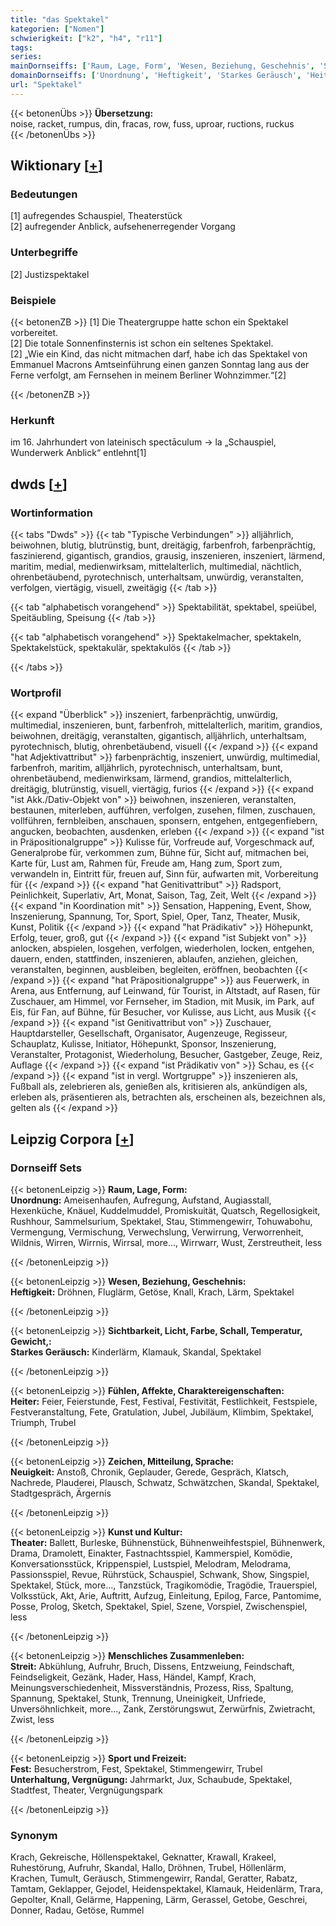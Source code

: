 ```yaml
---
title: "das Spektakel"
kategorien: ["Nomen"]
schwierigkeit: ["k2", "h4", "r11"]
tags:
series:
mainDornseiffs: ['Raum, Lage, Form', 'Wesen, Beziehung, Geschehnis', 'Sichtbarkeit, Licht, Farbe, Schall, Temperatur, Gewicht,', 'Fühlen, Affekte, Charaktereigenschaften', 'Zeichen, Mitteilung, Sprache', 'Kunst und Kultur', 'Menschliches Zusammenleben', 'Sport und Freizeit']
domainDornseiffs: ['Unordnung', 'Heftigkeit', 'Starkes Geräusch', 'Heiter', 'Neuigkeit', 'Theater', 'Streit', 'Fest', 'Unterhaltung, Vergnügung']
url: "Spektakel"
---
```


{{< betonenÜbs >}}
**Übersetzung:**  
noise, racket, rumpus, din, fracas, row, fuss, uproar, ructions, ruckus  
{{< /betonenÜbs >}}

## Wiktionary [[+](https://de.wiktionary.org/wiki/Spektakel)]

### Bedeutungen
[1] aufregendes Schauspiel, Theaterstück  
[2] aufregender Anblick, aufsehenerregender Vorgang  

### Unterbegriffe
[2] Justizspektakel  

### Beispiele
{{< betonenZB >}}
[1] Die Theatergruppe hatte schon ein Spektakel vorbereitet.  
[2] Die totale Sonnenfinsternis ist schon ein seltenes Spektakel.  
[2] „Wie ein Kind, das nicht mitmachen darf, habe ich das Spektakel von Emmanuel Macrons Amtseinführung einen ganzen Sonntag lang aus der Ferne verfolgt, am Fernsehen in meinem Berliner Wohnzimmer.“[2]  

{{< /betonenZB >}}
### Herkunft
im 16. Jahrhundert von lateinisch spectāculum → la „Schauspiel, Wunderwerk Anblick“ entlehnt[1]  



## dwds [[+](https://www.dwds.de/wb/Spektakel)]

### Wortinformation
{{< tabs "Dwds" >}}
{{< tab "Typische Verbindungen" >}}
alljährlich, beiwohnen, blutig, blutrünstig, bunt, dreitägig, farbenfroh, farbenprächtig, faszinierend, gigantisch, grandios, grausig, inszenieren, inszeniert, lärmend, maritim, medial, medienwirksam, mittelalterlich, multimedial, nächtlich, ohrenbetäubend, pyrotechnisch, unterhaltsam, unwürdig, veranstalten, verfolgen, viertägig, visuell, zweitägig
{{< /tab >}}

{{< tab "alphabetisch vorangehend" >}}
Spektabilität, spektabel, speiübel, Speitäubling, Speisung
{{< /tab >}}

{{< tab "alphabetisch vorangehend" >}}
Spektakelmacher, spektakeln, Spektakelstück, spektakulär, spektakulös
{{< /tab >}}

{{< /tabs >}}

### Wortprofil
{{< expand "Überblick" >}} inszeniert, farbenprächtig, unwürdig, multimedial, inszenieren, bunt, farbenfroh, mittelalterlich, maritim, grandios, beiwohnen, dreitägig, veranstalten, gigantisch, alljährlich, unterhaltsam, pyrotechnisch, blutig, ohrenbetäubend, visuell {{< /expand >}}
{{< expand "hat Adjektivattribut" >}} farbenprächtig, inszeniert, unwürdig, multimedial, farbenfroh, maritim, alljährlich, pyrotechnisch, unterhaltsam, bunt, ohrenbetäubend, medienwirksam, lärmend, grandios, mittelalterlich, dreitägig, blutrünstig, visuell, viertägig, furios {{< /expand >}}
{{< expand "ist Akk./Dativ-Objekt von" >}} beiwohnen, inszenieren, veranstalten, bestaunen, miterleben, aufführen, verfolgen, zusehen, filmen, zuschauen, vollführen, fernbleiben, anschauen, sponsern, entgehen, entgegenfiebern, angucken, beobachten, ausdenken, erleben {{< /expand >}}
{{< expand "ist in Präpositionalgruppe" >}} Kulisse für, Vorfreude auf, Vorgeschmack auf, Generalprobe für, verkommen zum, Bühne für, Sicht auf, mitmachen bei, Karte für, Lust am, Rahmen für, Freude am, Hang zum, Sport zum, verwandeln in, Eintritt für, freuen auf, Sinn für, aufwarten mit, Vorbereitung für {{< /expand >}}
{{< expand "hat Genitivattribut" >}} Radsport, Peinlichkeit, Superlativ, Art, Monat, Saison, Tag, Zeit, Welt {{< /expand >}}
{{< expand "in Koordination mit" >}} Sensation, Happening, Event, Show, Inszenierung, Spannung, Tor, Sport, Spiel, Oper, Tanz, Theater, Musik, Kunst, Politik {{< /expand >}}
{{< expand "hat Prädikativ" >}} Höhepunkt, Erfolg, teuer, groß, gut {{< /expand >}}
{{< expand "ist Subjekt von" >}} anlocken, abspielen, losgehen, verfolgen, wiederholen, locken, entgehen, dauern, enden, stattfinden, inszenieren, ablaufen, anziehen, gleichen, veranstalten, beginnen, ausbleiben, begleiten, eröffnen, beobachten {{< /expand >}}
{{< expand "hat Präpositionalgruppe" >}} aus Feuerwerk, in Arena, aus Entfernung, auf Leinwand, für Tourist, in Altstadt, auf Rasen, für Zuschauer, am Himmel, vor Fernseher, im Stadion, mit Musik, im Park, auf Eis, für Fan, auf Bühne, für Besucher, vor Kulisse, aus Licht, aus Musik {{< /expand >}}
{{< expand "ist Genitivattribut von" >}} Zuschauer, Hauptdarsteller, Gesellschaft, Organisator, Augenzeuge, Regisseur, Schauplatz, Kulisse, Initiator, Höhepunkt, Sponsor, Inszenierung, Veranstalter, Protagonist, Wiederholung, Besucher, Gastgeber, Zeuge, Reiz, Auflage {{< /expand >}}
{{< expand "ist Prädikativ von" >}} Schau, es {{< /expand >}}
{{< expand "ist in vergl. Wortgruppe" >}} inszenieren als, Fußball als, zelebrieren als, genießen als, kritisieren als, ankündigen als, erleben als, präsentieren als, betrachten als, erscheinen als, bezeichnen als, gelten als {{< /expand >}}

## Leipzig Corpora [[+](https://corpora.uni-leipzig.de/en/res?word=Spektakel&corpusId=deu_newscrawl-public_2018)]

### Dornseiff Sets
{{< betonenLeipzig >}}
**Raum, Lage, Form:**  
**Unordnung:** Ameisenhaufen, Aufregung, Aufstand, Augiasstall, Hexenküche, Knäuel, Kuddelmuddel, Promiskuität, Quatsch, Regellosigkeit, Rushhour, Sammelsurium, Spektakel, Stau, Stimmengewirr, Tohuwabohu, Vermengung, Vermischung, Verwechslung, Verwirrung, Verworrenheit, Wildnis, Wirren, Wirrnis, Wirrsal, more..., Wirrwarr, Wust, Zerstreutheit, less  

{{< /betonenLeipzig >}}


{{< betonenLeipzig >}}
**Wesen, Beziehung, Geschehnis:**  
**Heftigkeit:** Dröhnen, Fluglärm, Getöse, Knall, Krach, Lärm, Spektakel  

{{< /betonenLeipzig >}}


{{< betonenLeipzig >}}
**Sichtbarkeit, Licht, Farbe, Schall, Temperatur, Gewicht,:**  
**Starkes Geräusch:** Kinderlärm, Klamauk, Skandal, Spektakel  

{{< /betonenLeipzig >}}


{{< betonenLeipzig >}}
**Fühlen, Affekte, Charaktereigenschaften:**  
**Heiter:** Feier, Feierstunde, Fest, Festival, Festivität, Festlichkeit, Festspiele, Festveranstaltung, Fete, Gratulation, Jubel, Jubiläum, Klimbim, Spektakel, Triumph, Trubel  

{{< /betonenLeipzig >}}


{{< betonenLeipzig >}}
**Zeichen, Mitteilung, Sprache:**  
**Neuigkeit:** Anstoß, Chronik, Geplauder, Gerede, Gespräch, Klatsch, Nachrede, Plauderei, Plausch, Schwatz, Schwätzchen, Skandal, Spektakel, Stadtgespräch, Ärgernis  

{{< /betonenLeipzig >}}


{{< betonenLeipzig >}}
**Kunst und Kultur:**  
**Theater:** Ballett, Burleske, Bühnenstück, Bühnenweihfestspiel, Bühnenwerk, Drama, Dramolett, Einakter, Fastnachtsspiel, Kammerspiel, Komödie, Konversationsstück, Krippenspiel, Lustspiel, Melodram, Melodrama, Passionsspiel, Revue, Rührstück, Schauspiel, Schwank, Show, Singspiel, Spektakel, Stück, more..., Tanzstück, Tragikomödie, Tragödie, Trauerspiel, Volksstück, Akt, Arie, Auftritt, Aufzug, Einleitung, Epilog, Farce, Pantomime, Posse, Prolog, Sketch, Spektakel, Spiel, Szene, Vorspiel, Zwischenspiel, less  

{{< /betonenLeipzig >}}


{{< betonenLeipzig >}}
**Menschliches Zusammenleben:**  
**Streit:** Abkühlung, Aufruhr, Bruch, Dissens, Entzweiung, Feindschaft, Feindseligkeit, Gezänk, Hader, Hass, Händel, Kampf, Krach, Meinungsverschiedenheit, Missverständnis, Prozess, Riss, Spaltung, Spannung, Spektakel, Stunk, Trennung, Uneinigkeit, Unfriede, Unversöhnlichkeit, more..., Zank, Zerstörungswut, Zerwürfnis, Zwietracht, Zwist, less  

{{< /betonenLeipzig >}}


{{< betonenLeipzig >}}
**Sport und Freizeit:**  
**Fest:** Besucherstrom, Fest, Spektakel, Stimmengewirr, Trubel  
**Unterhaltung, Vergnügung:** Jahrmarkt, Jux, Schaubude, Spektakel, Stadtfest, Theater, Vergnügungspark  

{{< /betonenLeipzig >}}

### Synonym
Krach, Gekreische, Höllenspektakel, Geknatter, Krawall, Krakeel, Ruhestörung, Aufruhr, Skandal, Hallo, Dröhnen, Trubel, Höllenlärm, Krachen, Tumult, Geräusch, Stimmengewirr, Randal, Geratter, Rabatz, Tamtam, Geklapper, Gejodel, Heidenspektakel, Klamauk, Heidenlärm, Trara, Gepolter, Knall, Gelärme, Happening, Lärm, Gerassel, Getobe, Geschrei, Donner, Radau, Getöse, Rummel

